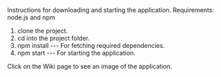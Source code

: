 Instructions for downloading and starting the application.
Requirements: 
node.js and npm

1. clone the project.
2. cd into the project folder.
3. npm install --- For fetching required dependencies.
4. npm start --- For starting the application.

Click on the Wiki page to see an image of the application.
